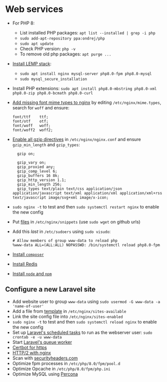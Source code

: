 # Web services

- For PHP 8:
  - List installed PHP packages: `apt list --installed | grep -i php`
  - `sudo add-apt-repository ppa:ondrej/php`
  - `sudo apt update`
  - Check PHP version: `php -v`
  - To remove old php packages: `apt purge ...`
- [Install LEMP stack](https://www.digitalocean.com/community/tutorials/how-to-install-linux-nginx-mysql-php-lemp-stack-on-ubuntu-20-04):

  - `sudo apt install nginx mysql-server php8.0-fpm php8.0-mysql`
  - `sudo mysql_secure_installation`

- Install PHP extensions: `sudo apt install php8.0-mbstring php8.0-xml php8.0-zip php8.0-bcmath php8.0-curl`
- [Add missing font mime types to nginx](https://github.com/fontello/fontello/wiki/How-to-setup-server-to-serve-fonts)
  by editing `/etc/nginx/mime.types`, search for `woff` and ensure:

      font/ttf    ttf;
      font/otf    otf;
      font/woff   woff;
      font/woff2  woff2;

- [Enable all gzip directives](https://www.digitalocean.com/community/tutorials/how-to-add-the-gzip-module-to-nginx-on-ubuntu-16-04)
  in `/etc/nginx/nginx.conf` and ensure `gzip_min_length` and `gzip_types`:

        gzip on;

        gzip_vary on;
        gzip_proxied any;
        gzip_comp_level 6;
        gzip_buffers 16 8k;
        gzip_http_version 1.1;
        gzip_min_length 256;
        gzip_types text/plain text/css application/json application/javascript text/xml application/xml application/xml+rss text/javascript image/svg+xml image/x-icon;

- `sudo nginx -t` to test and then `sudo systemctl restart nginx` to enable the new config
- Put [files](../nginx/snippets/) in `/etc/nginx/snippets` (use `sudo wget` on github urls)
- Add this _last_ in `/etc/sudoers` using `sudo visudo`:

      # Allow members of group www-data to reload php
      %www-data ALL=(ALL:ALL) NOPASSWD: /bin/systemctl reload php8.0-fpm

- [Install `composer`](https://www.digitalocean.com/community/tutorials/how-to-install-and-use-composer-on-ubuntu-20-04)
- [Install Redis](https://www.digitalocean.com/community/tutorials/how-to-install-and-secure-redis-on-ubuntu-20-04)
- [Install `node` and `npm`](https://www.digitalocean.com/community/tutorials/how-to-install-node-js-on-ubuntu-20-04)

## Configure a new Laravel site

- Add website user to group `www-data` using `sudo usermod -G www-data -a 'name-of-user'`
- Add a file from [template](../nginx/sites-available/laravel-site) in `/etc/nginx/sites-available`
- Link the site config file into `/etc/nginx/sites-enabled`
- `sudo nginx -t` to test and then `sudo systemctl reload nginx` to enable the new config
- Set up [Laravel's scheduled tasks](https://laravel.com/docs/scheduling#running-the-scheduler)
  to run as the webserver user: `sudo crontab -e -u www-data`
- Start [Laravel's queue worker](https://laravel.com/docs/queues#running-the-queue-worker)
- [Certbot for https](https://certbot.eff.org/#ubuntuxenial-nginx)
- [HTTP/2 with nginx](https://www.digitalocean.com/community/tutorials/how-to-set-up-nginx-with-http-2-support-on-ubuntu-18-04)
- Scan with [securityheaders.com](https://securityheaders.com)
- Optimize fpm processes in `/etc/php/8.0/fpm/pool.d`
- Optimize Opcache in `/etc/php/8.0/fpm/php.ini`
- Optimize MySQL using [Percona](https://www.percona.com/doc/percona-toolkit/LATEST/installation.html)
